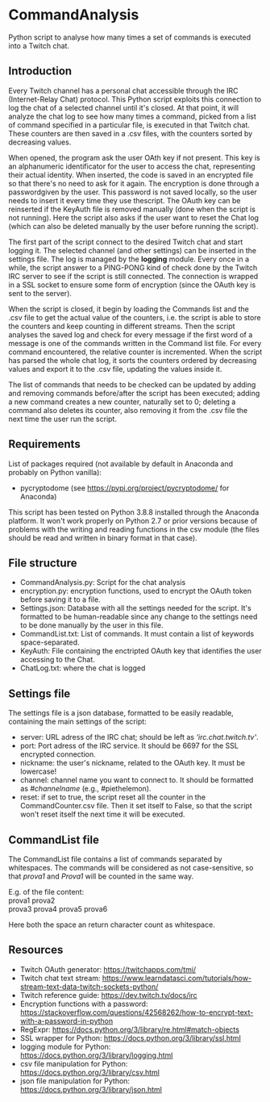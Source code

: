 # CommandAnalysis
Python script to analyse how many times a set of commands is executed into a Twitch chat.

## Introduction
Every Twitch channel has a personal chat accessible through the IRC (Internet-Relay Chat) protocol. This Python script exploits this connection to log the chat of a selected channel until it's closed. At that point, it will analyze the chat log to see how many times a command, picked from a list of command specified in a particular file, is executed in that Twitch chat. These counters are then saved in a .csv files, with the counters sorted by decreasing values.

When opened, the program ask the user OAth key if not present. This key is an alphanumeric identificator for the user to access the chat, representing their actual identity. When inserted, the code is saved in an encrypted file so that there's no need to ask for it again. The encryption is done through a passwordgiven by the user. This password is not saved locally, so the user needs to insert it every time they use thescript. The OAuth key can be reinserted if the KeyAuth file is removed manually (done when the script is not running). Here the script also asks if the user want to reset the Chat log (which can also be deleted manually by the user before running the script).

The first part of the script connect to the desired Twitch chat and start logging it. The selected channel (and other settings) can be inserted in the settings file. The log is managed by the **logging** module. Every once in a while, the script answer to a PING-PONG kind of check done by the Twitch IRC server to see if the script is still connected. The connection is wrapped in a SSL socket to ensure some form of encryption (since the OAuth key is sent to the server).

When the script is closed, it begin by loading the Commands list and the .csv file to get the actual value of the counters, i.e. the script is able to store the counters and keep counting in different streams. Then the script analyses the saved log and check for every message if the first word of a message is one of the commands written in the Command list file. For every command encountered, the relative counter is incremented. When the script has parsed the whole chat log, it sorts the counters ordered by decreasing values and export it to the .csv file, updating the values inside it.

The list of commands that needs to be checked can be updated by adding and removing commands before/after the script has been executed; adding a new command creates a new counter, naturally set to 0; deleting a command also deletes its counter, also removing it from the .csv file the next time the user run the script.

## Requirements
List of packages required (not available by default in Anaconda and probably on Python vanilla):
- pycryptodome (see https://pypi.org/project/pycryptodome/ for Anaconda)

This script has been tested on Python 3.8.8 installed through the Anaconda platform. It won't work properly on Python 2.7 or prior versions because of problems with the writing and reading functions in the csv module (the files should be read and written in binary format in that case).

## File structure
- CommandAnalysis.py: Script for the chat analysis
- encryption.py: encryption functions, used to encrypt the OAuth token before saving it to a file.
- Settings.json: Database with all the settings needed for the script. It's formatted to be human-readable since any change to the settings need to be done manually by the user in this file.
- CommandList.txt: List of commands. It must contain a list of keywords space-separated.
- KeyAuth: File containing the enctripted OAuth key that identifies the user accessing to the Chat.
- ChatLog.txt: where the chat is logged
## Settings file
The settings file is a json database, formatted to be easily readable, containing the main settings of the script:
- server: URL adress of the IRC chat; should be left as _'irc.chat.twitch.tv'_.
- port: Port adress of the IRC service. It should be 6697 for the SSL encrypted connection.
- nickname: the user's nickname, related to the OAuth key. It must be lowercase!
- channel: channel name you want to connect to. It should be formatted as _#channelname_ (e.g., #piethelemon).
- reset: if set to true, the script reset all the counter in the CommandCounter.csv file. Then it set itself to False, so that the script won't reset itself the next time it will be executed.
## CommandList file
The CommandList file contains a list of commands separated by whitespaces. The commands will be considered as not case-sensitive, so that _prova1_ and _Prova1_ will be counted in the same way.

E.g. of the file content:  
prova1 prova2  
prova3 prova4 prova5 prova6

Here both the space an return character count as whitespace.
## Resources
- Twitch OAuth generator: https://twitchapps.com/tmi/
- Twitch chat text stream: https://www.learndatasci.com/tutorials/how-stream-text-data-twitch-sockets-python/
- Twitch reference guide: https://dev.twitch.tv/docs/irc
- Encryption functions with a password: https://stackoverflow.com/questions/42568262/how-to-encrypt-text-with-a-password-in-python
- RegExpr: https://docs.python.org/3/library/re.html#match-objects
- SSL wrapper for Python: https://docs.python.org/3/library/ssl.html
- logging module for Python: https://docs.python.org/3/library/logging.html
- csv file manipulation for Python: https://docs.python.org/3/library/csv.html
- json file manipulation for Python: https://docs.python.org/3/library/json.html